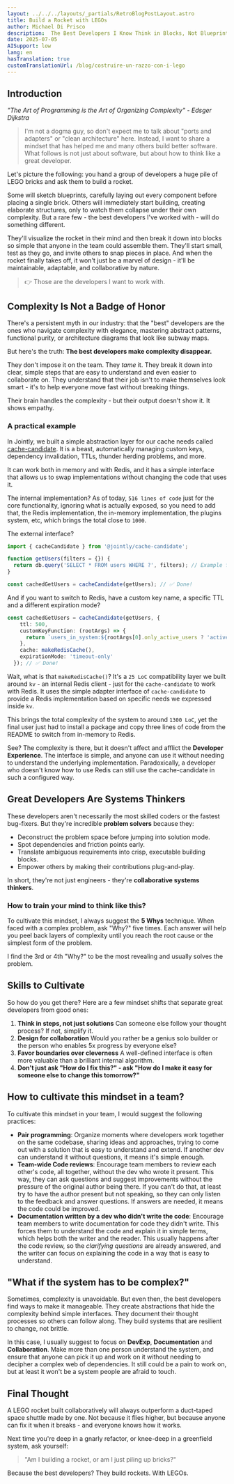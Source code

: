 ```yaml
---
layout: ../../../layouts/_partials/RetroBlogPostLayout.astro
title: Build a Rocket with LEGOs
author: Michael Di Prisco
description:  The Best Developers I Know Think in Blocks, Not Blueprints
date: 2025-07-05
AISupport: low
lang: en
hasTranslation: true
customTranslationUrl: /blog/costruire-un-razzo-con-i-lego
---
```


## Introduction

*"The Art of Programming is the Art of Organizing Complexity" - Edsger Dijkstra*

> I'm not a dogma guy, so don't expect me to talk about "ports and adapters" or "clean architecture" here. Instead, I want to share a mindset that has helped me and many others build better software. What follows is not just about software, but about how to think like a great developer.

Let's picture the following: you hand a group of developers a huge pile of LEGO bricks and ask them to build a rocket.

Some will sketch blueprints, carefully laying out every component before placing a single brick. Others will immediately start building, creating elaborate structures, only to watch them collapse under their own complexity. But a rare few - the best developers I've worked with - will do something different.

They'll visualize the rocket in their mind and then break it down into blocks so simple that anyone in the team could assemble them. They'll start small, test as they go, and invite others to snap pieces in place. And when the rocket finally takes off, it won't just be a marvel of design - it'll be maintainable, adaptable, and collaborative by nature.

> 👉 Those are the developers I want to work with.

## Complexity Is Not a Badge of Honor

There's a persistent myth in our industry: that the "best" developers are the ones who navigate complexity with elegance, mastering abstract patterns, functional purity, or architecture diagrams that look like subway maps.

But here's the truth: **The best developers make complexity disappear.**

They don't impose it on the team. They _tame_ it. They break it down into clear, simple steps that are easy to understand and even easier to collaborate on. They understand that their job isn't to make themselves look smart - it's to help everyone move fast without breaking things.

Their brain handles the complexity - but their output doesn't show it. It shows empathy.

### A practical example

In Jointly, we built a simple abstraction layer for our cache needs called [cache-candidate](https://github.com/JointlyTech/cache-candidate). It is a beast, automatically managing custom keys, dependency invalidation, TTLs, thunder herding problems, and more.

It can work both in memory and with Redis, and it has a simple interface that allows us to swap implementations without changing the code that uses it.  

The internal implementation? As of today, `516 lines of code` just for the core functionality, ignoring what is actually exposed, so you need to add that, the Redis implementation, the in-memory implementation, the plugins system, etc, which brings the total close to `1000`.

The external interface?

```typescript
import { cacheCandidate } from '@jointly/cache-candidate';

function getUsers(filters = {}) {
  return db.query('SELECT * FROM users WHERE ?', filters); // Example function to cache
}

const cachedGetUsers = cacheCandidate(getUsers); // ✅ Done!
```

And if you want to switch to Redis, have a custom key name, a specific TTL and a different expiration mode?

```typescript
const cachedGetUsers = cacheCandidate(getUsers, {
    ttl: 500,
    customKeyFunction: (rootArgs) => {
      return `users_in_system:${rootArgs[0].only_active_users ? 'active' : 'all'}`;
    },
    cache: makeRedisCache(),
    expirationMode: 'timeout-only'
  }); // ✅ Done!
```


Wait, what is that `makeRedisCache()`? It's a `25 LoC` compatibility layer we built around `kv` - an internal Redis client - just for the `cache-candidate` to work with Redis. It uses the simple adapter interface of `cache-candidate` to provide a Redis implementation based on specific needs we expressed inside `kv`.

This brings the total complexity of the system to around `1300 LoC`, yet the final user just had to install a package and copy three lines of code from the README to switch from in-memory to Redis.

See? The complexity is there, but it doesn't affect and afflict the **Developer Experience**. The interface is simple, and anyone can use it without needing to understand the underlying implementation. Paradoxically, a developer who doesn't know how to use Redis can still use the cache-candidate in such a configured way.

## Great Developers Are Systems Thinkers

These developers aren't necessarily the most skilled coders or the fastest bug-fixers. But they're incredible **problem solvers** because they:
- Deconstruct the problem space before jumping into solution mode.
- Spot dependencies and friction points early.
- Translate ambiguous requirements into crisp, executable building blocks.
- Empower others by making their contributions plug-and-play.
    

In short, they're not just engineers - they're **collaborative systems thinkers**.

### How to train your mind to think like this?
To cultivate this mindset, I always suggest the **5 Whys** technique. When faced with a complex problem, ask "Why?" five times. Each answer will help you peel back layers of complexity until you reach the root cause or the simplest form of the problem.

I find the 3rd or 4th "Why?" to be the most revealing and usually solves the problem.

## Skills to Cultivate

So how do you get there? Here are a few mindset shifts that separate great developers from good ones:

1.  **Think in steps, not just solutions** Can someone else follow your thought process? If not, simplify it.
2.  **Design for collaboration** Would you rather be a genius solo builder or the person who enables 5x progress by everyone else?
3.  **Favor boundaries over cleverness** A well-defined interface is often more valuable than a brilliant internal algorithm.
4.  **Don't just ask "How do I fix this?" - ask "How do I make it easy for someone else to change this tomorrow?"**
    
## How to cultivate this mindset in a team?
To cultivate this mindset in your team, I would suggest the following practices:
- **Pair programming**: Organize moments where developers work together on the same codebase, sharing ideas and approaches, trying to come out with a solution that is easy to understand and extend. If another dev can understand it without questions, it means it's simple enough.
- **Team-wide Code reviews**: Encourage team members to review each other's code, all together, without the dev who wrote it present. This way, they can ask questions and suggest improvements without the pressure of the original author being there. If you can't do that, at least try to have the author present but not speaking, so they can only listen to the feedback and answer questions. If answers are needed, it means the code could be improved.
- **Documentation written by a dev who didn't write the code**: Encourage team members to write documentation for code they didn't write. This forces them to understand the code and explain it in simple terms, which helps both the writer and the reader. This usually happens after the code review, so the _clarifying questions_ are already answered, and the writer can focus on explaining the code in a way that is easy to understand.

## "What if the system has to be complex?"
Sometimes, complexity is unavoidable. But even then, the best developers find ways to make it manageable. They create abstractions that hide the complexity behind simple interfaces. They document their thought processes so others can follow along. They build systems that are resilient to change, not brittle.

In this case, I usually suggest to focus on **DevExp**, **Documentation** and **Collaboration**. Make more than one person understand the system, and ensure that anyone can pick it up and work on it without needing to decipher a complex web of dependencies. It still could be a pain to work on, but at least it won't be a system people are afraid to touch.

## Final Thought

A LEGO rocket built collaboratively will always outperform a duct-taped space shuttle made by one. Not because it flies higher, but because anyone can fix it when it breaks - and everyone knows how it works.

Next time you're deep in a gnarly refactor, or knee-deep in a greenfield system, ask yourself:

> "Am I building a rocket, or am I just piling up bricks?"

Because the best developers? They build rockets. With LEGOs.